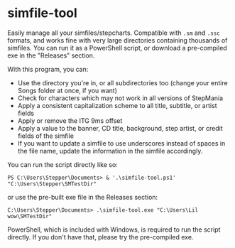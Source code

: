 # simfile-tool
Easily manage all your simfiles/stepcharts. Compatible with `.sm` and `.ssc` formats, and works fine with very large directories containing thousands of simfiles. You can run it as a PowerShell script, or download a pre-compiled exe in the "Releases" section.

With this program, you can:
- Use the directory you're in, or all subdirectories too (change your entire Songs folder at once, if you want)
- Check for characters which may not work in all versions of StepMania
- Apply a consistent capitalization scheme to all title, subtitle, or artist fields
- Apply or remove the ITG 9ms offset
- Apply a value to the banner, CD title, background, step artist, or credit fields of the simfile
- If you want to update a simfile to use underscores instead of spaces in the file name, update the information in the simfile accordingly.

You can run the script directly like so:

`PS C:\Users\Stepper\Documents> & '.\simfile-tool.ps1' "C:\Users\Stepper\SMTestDir"`

or use the pre-built exe file in the Releases section:

`C:\Users\Stepper\Documents> .\simfile-tool.exe "C:\Users\Lil wow\SMTestDir"`

PowerShell, which is included with Windows, is required to run the script directly. If you don't have that, please try the pre-compiled exe.
